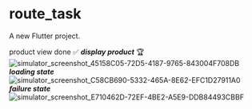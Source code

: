 # route_task

A new Flutter project.

product view done ✅
***display product*** 🏆
![simulator_screenshot_45158C05-72D5-4187-9765-843004F708DB](https://github.com/user-attachments/assets/ac9ade5f-73ba-46d9-9955-905e289aa352)
***loading state***
![simulator_screenshot_C58CB690-5332-465A-8E62-EFC1D27911A0](https://github.com/user-attachments/assets/27cbb6c5-bf2f-4799-8d6b-96a3307a03c8)
***failure state***
![simulator_screenshot_E710462D-72EF-4BE2-A5E9-DDB84493CBBF](https://github.com/user-attachments/assets/94c51516-635a-4fbd-8dcb-9c68437de940)

